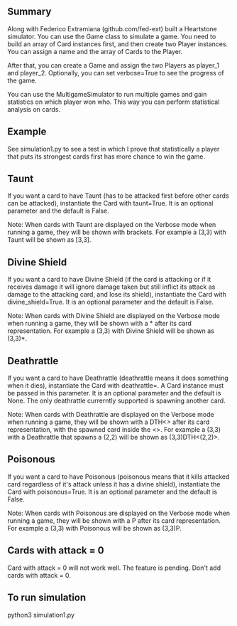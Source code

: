 ## Summary

Along with Federico Extramiana (github.com/fed-ext) built a Heartstone simulator. You can use the Game class to simulate a game. You need to build an array of Card instances first, and then create two Player instances. You can assign a name and the array of Cards to the Player.

After that, you can create a Game and assign the two Players as player_1 and player_2.
Optionally, you can set verbose=True to see the progress of the game.

You can use the MultigameSimulator to run multiple games and gain statistics on which player won who.
This way you can perform statistical analysis on cards.

## Example
See simulation1.py to see a test in which I prove that statistically a player that puts its strongest cards first has more chance to win the game.

## Taunt
If you want a card to have Taunt (has to be attacked first before other cards can be attacked), instantiate the Card with taunt=True. It is an optional parameter and the default is False.

Note: When cards with Taunt are displayed on the Verbose mode when running a game, they will be shown with brackets. For example a (3,3) with Taunt will be shown as [3,3].

## Divine Shield
If you want a card to have Divine Shield (if the card is attacking or if it receives damage it will ignore damage taken but still inflict its attack as damage to the attacking card, and lose its shield), instantiate the Card with divine_shield=True. It is an optional parameter and the default is False.

Note: When cards with Divine Shield are displayed on the Verbose mode when running a game, they will be shown with a * after its card representation. For example a (3,3) with Divine Shield will be shown as (3,3)*.

## Deathrattle
If you want a card to have Deathrattle (deathrattle means it does something when it dies), instantiate the Card with deathrattle=<Card>. A Card instance must be passed in this parameter. It is an optional parameter and the default is None.
The only deathrattle currerntly supported is spawning another card.

Note: When cards with Deathrattle are displayed on the Verbose mode when running a game, they will be shown with a DTH<> after its card representation, with the spawned card inside the <>. For example a (3,3) with a Deathrattle that spawns a (2,2) will be shown as (3,3)DTH<(2,2)>.

## Poisonous
If you want a card to have Poisonous (poisonous means that it kills attacked card regardless of it's attack unless it has a divine shield), instantiate the Card with poisonous=True. It is an optional parameter and the default is False.

Note: When cards with Poisonous are displayed on the Verbose mode when running a game, they will be shown with a P after its card representation. For example a (3,3) with Poisonous will be shown as (3,3)P.

## Cards with attack = 0
Card with attack = 0 will not work well. The feature is pending. Don't add cards with attack = 0.

## To run simulation
python3 simulation1.py
